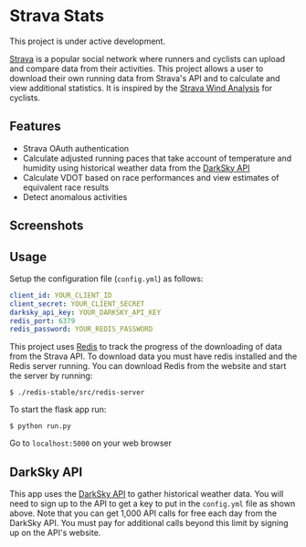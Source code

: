 # Strava Stats

This project is under active development.

[Strava](https://www.strava.com) is a popular social network where runners and cyclists can upload and compare data from their activities. This project allows a user to download their own running data from Strava's API and to calculate and view additional statistics. It is inspired by the [Strava Wind Analysis](https://github.com/MathBunny/strava-wind-analysis) for cyclists.

Features
---
* Strava OAuth authentication
* Calculate adjusted running paces that take account of temperature and humidity using historical weather data from the [DarkSky API](https://darksky.net/dev)
* Calculate VDOT based on race performances and view estimates of equivalent race results
* Detect anomalous activities

Screenshots
---

Usage
---
Setup the configuration file (``config.yml``) as follows:
```yaml
client_id: YOUR_CLIENT_ID
client_secret: YOUR_CLIENT_SECRET
darksky_api_key: YOUR_DARKSKY_API_KEY
redis_port: 6379
redis_password: YOUR_REDIS_PASSWORD
```

This project uses [Redis](https://redis.io/) to track the progress of the downloading of data from the Strava API. To download data you must have redis installed and the Redis server running. You can download Redis from the website and start the server by running:
```
$ ./redis-stable/src/redis-server
```

To start the flask app run:
```
$ python run.py
```

Go to ``localhost:5000`` on your web browser

DarkSky API
---
This app uses the [DarkSky API](https://darksky.net/dev) to gather historical weather data. You will need to sign up to the API to get a key to put in the ``config.yml`` file as shown above. Note that you can get 1,000 API calls for free each day from the DarkSky API. You must pay for additional calls beyond this limit by signing up on the API's website.
